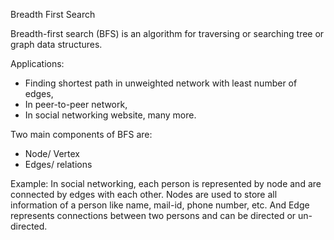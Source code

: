Breadth First Search

Breadth-first search (BFS) is an algorithm for traversing or searching tree or graph data structures.

Applications:
- Finding shortest path in unweighted network with least number of edges,
- In peer-to-peer network,
- In social networking website, many more.


Two main components of BFS are:
- Node/ Vertex
- Edges/ relations

Example:
In social networking, each person is represented by node and are connected by edges with each other. Nodes are used to store all information of a person like name, mail-id, phone number, etc. And Edge represents connections between two persons and can be directed or un-directed.




